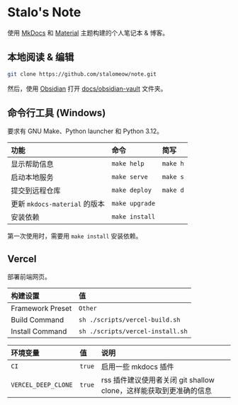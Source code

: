 # Stalo's Note

使用 [MkDocs](https://github.com/mkdocs/mkdocs) 和 [Material](https://github.com/squidfunk/mkdocs-material) 主题构建的个人笔记本 & 博客。

## 本地阅读 & 编辑

``` bash
git clone https://github.com/stalomeow/note.git
```

然后，使用 [Obsidian](https://obsidian.md/) 打开 [docs/obsidian-vault](docs/obsidian-vault) 文件夹。

## 命令行工具 (Windows)

要求有 GNU Make、Python launcher 和 Python 3.12。

|功能|命令|简写|
|:-|:-|:-|
|显示帮助信息|`make help`|`make h`|
|启动本地服务|`make serve`|`make s`|
|提交到远程仓库|`make deploy`|`make d`|
|更新 `mkdocs-material` 的版本|`make upgrade`||
|安装依赖|`make install`||

第一次使用时，需要用 `make install` 安装依赖。

## Vercel

部署前端网页。

|构建设置|值|
|:-|:-|
|Framework Preset|`Other`|
|Build Command|`sh ./scripts/vercel-build.sh`|
|Install Command|`sh ./scripts/vercel-install.sh`|

|环境变量|值|说明|
|:-|:-|:-|
|`CI`|`true`|启用一些 mkdocs 插件|
|`VERCEL_DEEP_CLONE`|`true`|rss 插件建议使用者关闭 git shallow clone，这样能获取到更准确的信息|
